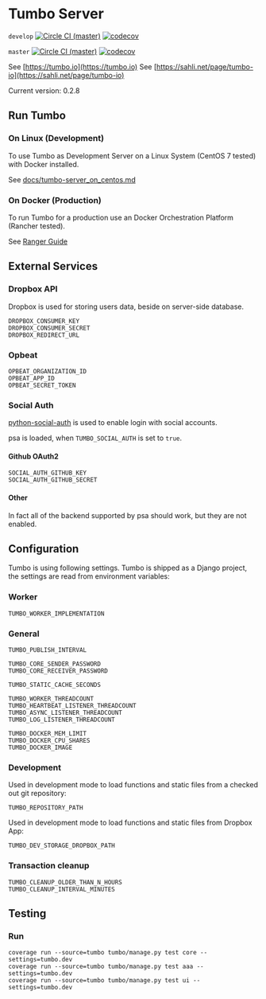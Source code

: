 # Tumbo Server

`develop` [![Circle  CI (master)](https://circleci.com/gh/sahlinet/tumbo-server/tree/develop.svg?style=shield&circle-token=:circle-token)](https://circleci.com/gh/sahlinet/tumbo-server/tree/develop)
[![codecov](https://codecov.io/gh/sahlinet/tumbo-server/branch/master/graph/badge.svg)](https://codecov.io/gh/sahlinet/tumbo-server)

`master` [![Circle  CI (master)](https://circleci.com/gh/sahlinet/tumbo-server/tree/master.svg?style=shield&circle-token=:circle-token)](https://circleci.com/gh/sahlinet/tumbo-server/tree/master)
[![codecov](https://codecov.io/gh/sahlinet/tumbo-server/branch/master/graph/badge.svg)](https://codecov.io/gh/sahlinet/tumbo-server)

<script type='text/javascript' src='https://www.openhub.net/p/tumbo-server/widgets/project_thin_badge?format=js'></script>

See [https://tumbo.io](https://tumbo.io)
See [https://sahli.net/page/tumbo-io](https://sahli.net/page/tumbo-io)

Current version: 0.2.8

## Run Tumbo

### On Linux (Development)

To use Tumbo as Development Server on a Linux System (CentOS 7 tested) with Docker installed.

See [docs/tumbo-server_on_centos.md](docs/tumbo-server_on_centos.md)

### On Docker (Production)

To run Tumbo for a production use an Docker Orchestration Platform (Rancher tested).

See [Ranger Guide](docs/dep_rancher.md)

## External Services

### Dropbox API

Dropbox is used for storing users data, beside on server-side database.

    DROPBOX_CONSUMER_KEY
    DROPBOX_CONSUMER_SECRET
    DROPBOX_REDIRECT_URL

### Opbeat

    OPBEAT_ORGANIZATION_ID
    OPBEAT_APP_ID
    OPBEAT_SECRET_TOKEN

### Social Auth

[python-social-auth](https://github.com/omab/python-social-auth) is used to enable login with social accounts.

psa is loaded, when `TUMBO_SOCIAL_AUTH` is set to `true`.

#### Github OAuth2

    SOCIAL_AUTH_GITHUB_KEY
    SOCIAL_AUTH_GITHUB_SECRET

#### Other

In fact all of the backend supported by psa should work, but they are not enabled.


## Configuration

Tumbo is using following settings. Tumbo is shipped as a Django project, the settings are read from environment variables:

### Worker

    TUMBO_WORKER_IMPLEMENTATION

### General

    TUMBO_PUBLISH_INTERVAL

    TUMBO_CORE_SENDER_PASSWORD
    TUMBO_CORE_RECEIVER_PASSWORD

    TUMBO_STATIC_CACHE_SECONDS

    TUMBO_WORKER_THREADCOUNT
    TUMBO_HEARTBEAT_LISTENER_THREADCOUNT
    TUMBO_ASYNC_LISTENER_THREADCOUNT
    TUMBO_LOG_LISTENER_THREADCOUNT

    TUMBO_DOCKER_MEM_LIMIT
    TUMBO_DOCKER_CPU_SHARES
    TUMBO_DOCKER_IMAGE


### Development

Used in development mode to load functions and static files from a checked out git repository:

    TUMBO_REPOSITORY_PATH

Used in development mode to load functions and static files from Dropbox App:

    TUMBO_DEV_STORAGE_DROPBOX_PATH

### Transaction cleanup

    TUMBO_CLEANUP_OLDER_THAN_N_HOURS
    TUMBO_CLEANUP_INTERVAL_MINUTES

## Testing

### Run

    coverage run --source=tumbo tumbo/manage.py test core --settings=tumbo.dev
    coverage run --source=tumbo tumbo/manage.py test aaa --settings=tumbo.dev
    coverage run --source=tumbo tumbo/manage.py test ui --settings=tumbo.dev
